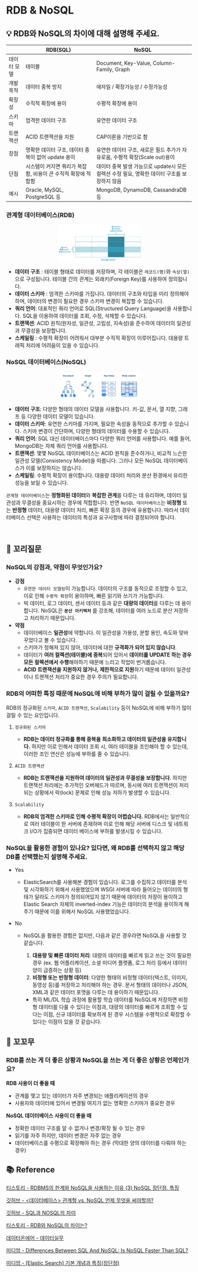 # RDB & NoSQL

## 💡 RDB와 NoSQL의 차이에 대해 설명해 주세요.

|             | RDB(SQL)                                                      | NoSQL                                                                                        |
| ----------- | ------------------------------------------------------------- | -------------------------------------------------------------------------------------------- |
| 데이터 모델 | 테이블                                                        | Document, Key-Value, Column-Family, Graph                                                    |
| 개발 목적   | 데이터 중복 방지                                              | 애자일 / 확장가능성 / 수정가능성                                                             |
| 확장성      | 수직적 확장에 용이                                            | 수평적 확장에 용이                                                                           |
| 스키마      | 엄격한 데이터 구조                                            | 유연한 데이터 구조                                                                           |
| 트랜잭션    | ACID 트랜잭션을 지원                                          | CAP이론을 기반으로 함                                                                        |
| 장점        | 명확한 데이터 구조, 데이터 중복이 없어 update 용이            | 유연한 데이터 구조, 새로운 필드 추가가 자유로움, 수평적 확장(Scale out)용이                  |
| 단점        | 시스템이 커지면 쿼리가 복잡함, 비용이 큰 수직적 확장에 적합함 | 데이터 중복 발생 가능으로 update시 모든 컬렉션 수정 필요, 명확한 데이터 구조를 보장하지 않음 |
| 예시        | Oracle, MySQL, PostgreSQL 등                                  | MongoDB, DynamoDB, CassandraDB 등                                                            |

### 관계형 데이터베이스(RDB)

<p align="center">
<img src="./images/RDB.png" align="center" style="margin-right: 50;" width="45%">
</p>

- **데이터 구조** : 테이블 형태로 데이터를 저장하며, 각 테이블은 `레코드(행)`와 `속성(열)`으로 구성됩니다. 테이블 간의 관계는 외래키(Foreign Key)를 사용하여 정의됩니다.
- **데이터 스키마** : 엄격한 스키마를 가집니다. 데이터의 구조와 타입을 미리 정의해야 하며, 데이터의 변경이 필요한 경우 스키마 변경이 복잡할 수 있습니다.
- **쿼리 언어**: 대표적인 쿼리 언어로 SQL(Structured Query Language)을 사용합니다. SQL을 이용하여 데이터를 조회, 수정, 삭제할 수 있습니다.
- **트랜잭션**: ACID 원칙(원자성, 일관성, 고립성, 지속성)을 준수하여 데이터의 일관성과 무결성을 보장합니다.
- **스케일링** : 수평적 확장이 어려워서 대부분 수직적 확장이 이루어집니다. 대용량 트래픽 처리에 어려움이 있을 수 있습니다.

### NoSQL 데이터베이스(NoSQL)

<p align="center">
<img src="./images/NoSQL.png" align="center" style="margin-right: 50;" width="45%">
</p>

- **데이터 구조**: 다양한 형태의 데이터 모델을 사용합니다. 키-값, 문서, 열 지향, 그래프 등 다양한 데이터 모델이 있습니다.
- **데이터 스키마**: 유연한 스키마를 가지며, 필요한 속성을 동적으로 추가할 수 있습니다. 스키마 변경이 간단하며, 다양한 형태의 데이터를 수용할 수 있습니다.
- **쿼리 언어**: SQL 대신 데이터베이스마다 다양한 쿼리 언어를 사용합니다. 예를 들어, MongoDB는 자체 쿼리 언어를 사용합니다.
- **트랜잭션**: 몇몇 NoSQL 데이터베이스는 ACID 원칙을 준수하거나, 비교적 느슨한 일관성 모델(Consistency Model)을 따릅니다. 그러나 모든 NoSQL 데이터베이스가 이를 보장하지는 않습니다.
- **스케일링**: 수평적 확장이 용이합니다. 대용량 데이터 처리와 분산 환경에서 유리한 성능을 보일 수 있습니다.

`관계형 데이터베이스`는 **정형화된 데이터**와 **복잡한 관계**를 다루는 데 유리하며, 데이터 일관성과 무결성을 중요시하는 경우에 적합합니다. 반면 `NoSQL 데이터베이스`는 **비정형** 또는 **반정형** 데이터, 대용량 데이터 처리, 빠른 확장 등의 경우에 유용합니다. 따라서 데이터베이스 선택은 사용하는 데이터의 특성과 요구사항에 따라 결정되어야 합니다.

<br>

## 📑 꼬리질문

### NoSQL의 강점과, 약점이 무엇인가요?

- **강점**
  - `유연한 데이터 모델링`이 가능합니다. 데이터의 구조를 동적으로 조정할 수 있고, 이로 인해 `수평적 확장`이 용이하며, 빠른 읽기와 쓰기가 가능합니다.
  - 빅 데이터, 로그 데이터, 센서 데이터 등과 같은 **대량의 데이터**를 다루는 데 용이합니다. NoSQL은 **`분산 아키텍처`** 를 강조해, 데이터를 여러 노드로 분산 저장하고 처리하기 때문입니다.
- **약점**
  - 데이터베이스 **일관성**에 약합니다. 이 일관성을 가용성, 분할 용인, 속도와 맞바꾸었다고 볼 수 있습니다.
  - 스키마가 정해져 있지 않아, 데이터에 대한 **규격화가 되어 있지 않습니다**.
  - 데이터가 **여러 컬렉션(테이블)에 중복**되어 있어서 **데이터를 UPDATE 하는 경우 모든 컬렉션에서 수행**해야하기 때문에 느리고 작업이 번거롭습니다.
  - **ACID 트랜잭션을 지원하지 않거나, 제한적으로 지원**하기 때문에 데이터 일관성이나 트랜잭션 처리가 중요한 경우 주의가 필요합니다.

### RDB의 어떠한 특징 때문에 NoSQL에 비해 부하가 많이 걸릴 수 있을까요?

RDB의 정규화된 `스키마`, `ACID 트랜잭션`, `Scalability` 등이 NoSQL에 비해 부하가 많이 걸릴 수 있는 요인입니다.

1. `정규화된 스키마`

   - **RDB는 데이터 정규화를 통해 중복을 최소화하고 데이터의 일관성을 유지합니다.** 하지만 이로 인해서 데이터 조회 시, 여러 테이블을 조인해야 할 수 있는데, 이러한 조인 연산은 성능에 부하를 줄 수 있습니다.

2. `ACID 트랜잭션`

   - **RDB는 트랜잭션을 지원하여 데이터의 일관성과 무결성을 보장합니다**. 하지만 트랜잭션 처리에는 추가적인 오버헤드가 따르며, 동시에 여러 트랜잭션이 처리되는 상황에서 락(lock) 문제로 인해 성능 저하가 발생할 수 있습니다.

3. `Scalability`

   - **RDB의 엄격한 스키마로 인해 수평적 확장이 어렵습니다.** RDB에서는 일반적으로 여러 테이블이 한 서버에 존재하며 이로 인해 해당 서버에 디스크 및 네트워크 I/O가 집중되면 데이터 베이스에 부하를 발생시킬 수 있습니다.

### NoSQL을 활용한 경험이 있나요? 있다면, 왜 RDB를 선택하지 않고 해당 DB를 선택했는지 설명해 주세요.

- Yes

  - ElasticSearch를 사용해본 경험이 있습니다. 로그를 수집하고 데이터를 분석 및 시각화하기 위해서 사용했었으며 WSGI 서버에 따라 들어오는 데이터의 형태가 달라도 스키마가 정의되어있지 않기 때문에 데이터의 저장이 용이하고 Elastic Search 자체의 inverted-index 기능은 데이터의 분석을 용이하게 해주기 때문에 이를 위해서 NoSQL 사용했었습니다.

- No

  - NoSQL을 활용한 경험은 없지만, 다음과 같은 경우라면 NoSQL을 사용할 것 같습니다.

    1. **대용량 및 빠른 데이터 처리**: 대량의 데이터를 빠르게 읽고 쓰는 것이 필요한 경우
       (ex. 웹 어플리케이션, 소셜 미디어 플랫폼, 로그 처리 등에서 데이터 양이 급증하는 상황 등)
    2. **비정형 또는 반정형 데이터**: 다양한 형태의 비정형 데이터(텍스트, 이미지, 동영상 등)를 저장하고 처리해야 하는 경우. 문서 형태의 데이터나 JSON, XML과 같은 데이터 포맷을 다루는 데 용이하기 때문입니다.

    - 특히 ML/DL 학습 과정에 활용할 학습 데이터를 NoSQL에 저장하면 비정형 데이터를 다룰 수 있다는 이점과, 대량의 데이터를 빠르게 조회할 수 있다는 이점, 신규 데이터를 확보하게 된 경우 시스템을 수평적으로 확장할 수 있다는 이점이 있을 것 같습니다.
      <br>

## 🐍 꼬꼬무

### RDB를 쓰는 게 더 좋은 상황과 NoSQL을 쓰는 게 더 좋은 상황은 언제인가요?

**RDB 사용이 더 좋을 때**

- 관계를 맺고 있는 데이터가 자주 변경되는 애플리케이션의 경우
- 사용자와 데이터에 있어서 변경될 여지가 없는 명확한 스키마가 중요한 경우

**NoSQL 데이터베이스 사용이 더 좋을 때**

- 정확한 데이터 구조를 알 수 없거나 변경/확장 될 수 있는 경우
- 읽기를 자주 하지만, 데이터 변경은 자주 없는 경우
- 데이터베이스를 수평으로 확장해야 하는 경우 (막대한 양의 데이터를 다뤄야 하는 경우)
  <br>

## 📚 Reference

[티스토리 - RDBMS의 한계와 NoSQL을 사용하는 이유 (3) NoSQL 장단점, 특징](https://sujl95.tistory.com/83)

[깃허브 - <데이터베이스> 관계형 vs. NoSQL 언제 무엇을 써야할까?](https://ud803.github.io/%EB%8D%B0%EC%9D%B4%ED%84%B0%EB%B2%A0%EC%9D%B4%EC%8A%A4/2021/11/16/RDB-vs.-NoSQL-%EC%96%B8%EC%A0%9C-%EB%88%84%EA%B5%AC%EB%A5%BC-%EC%8D%A8%EC%95%BC%ED%95%A0%EA%B9%8C/)

[깃허브 - SQL과 NOSQL의 차이](https://gyoogle.dev/blog/computer-science/data-base/SQL%20&%20NOSQL.html)

[티스토리 - RDB와 NoSQL의 차이는?](https://hyuuny.tistory.com/158)

[데이터온에어 - 데이터실무](https://dataonair.or.kr/db-tech-reference/d-guide/data-practical/?mod=document&uid=388)

[미디엄 - Differences Between SQL And NoSQL: Is NoSQL Faster Than SQL?](https://dmai287.medium.com/differences-between-sql-and-nosql-525a0796b901)

[미디엄 - [Elastic Search] 기본 개념과 특징(장단점)](https://jaemunbro.medium.com/elastic-search-%EA%B8%B0%EC%B4%88-%EC%8A%A4%ED%84%B0%EB%94%94-ff01870094f0)
